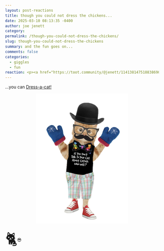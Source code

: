 ```yaml
---
layout: post-reactions
title: though you could not dress the chickens...
date: 2025-03-10 08:13:35 -0400
author: joe jenett
category: 
permalink: /though-you-could-not-dress-the-chickens/
slug: though-you-could-not-dress-the-chickens
summary: and the fun goes on...
comments: false
categories:
  - giggles
  - fun
reaction: <p><a href="https://toot.community/@jenett/114138147518838690"><img src="https://static.toot.community/cache/accounts/avatars/112/757/571/850/957/359/original/71a15e19bfc75e90.png" alt="" width="48"><br><span style="font-size:.9rem;">Pamela</span></a></p>
---
```

<p>
...you can <a title="Dress-a-cat!" href="https://oerrorpage.neocities.org/dressacat/">Dress-a-cat!</a>
</p>
<p style="text-align:center;">
<img src="/images/dress-a-cat.png" alt="" width="300">
</p>
<p>
<span style="font-size:3.5em;">🐈</span><span style="position:relative;left:-1px;top:-10px;">😎</span>
</p>

<a style="display:none;" href="https://brid.gy/publish/mastodon"><small>(cross-posted to mastodon)</small></a>